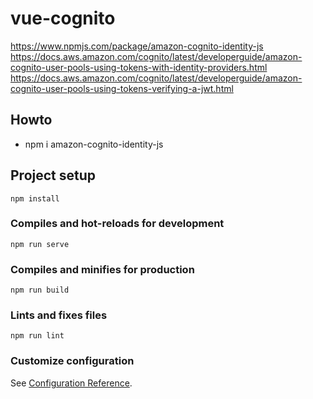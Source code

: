 # vue-cognito

https://www.npmjs.com/package/amazon-cognito-identity-js
https://docs.aws.amazon.com/cognito/latest/developerguide/amazon-cognito-user-pools-using-tokens-with-identity-providers.html
https://docs.aws.amazon.com/cognito/latest/developerguide/amazon-cognito-user-pools-using-tokens-verifying-a-jwt.html

## Howto

- npm i amazon-cognito-identity-js




## Project setup
```
npm install
```

### Compiles and hot-reloads for development
```
npm run serve
```

### Compiles and minifies for production
```
npm run build
```

### Lints and fixes files
```
npm run lint
```

### Customize configuration
See [Configuration Reference](https://cli.vuejs.org/config/).
